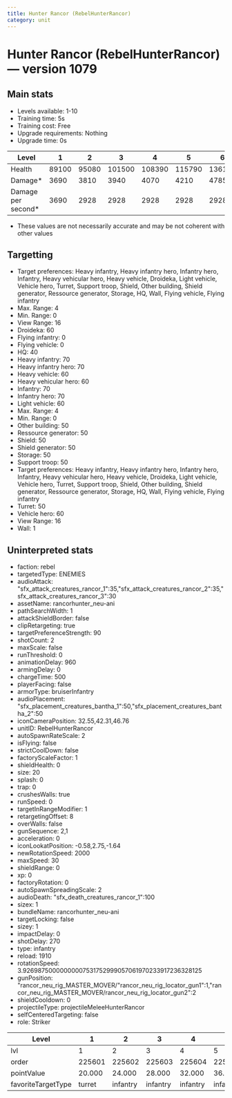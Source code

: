 ```yaml
---
title: Hunter Rancor (RebelHunterRancor)
category: unit
---
```


# Hunter Rancor (RebelHunterRancor) — version 1079

## Main stats

  * Levels available: 1-10
  * Training time: 5s
  * Training cost: Free
  * Upgrade requirements: Nothing
  * Upgrade time: 0s

|Level             |1    |2    |3     |4     |5     |6     |7     |8     |9     |10    |
|------------------|-----|-----|------|------|------|------|------|------|------|------|
|Health            |89100|95080|101500|108390|115790|136125|145530|169800|181680|190325|
|Damage*           |3690 |3810 |3940  |4070  |4210  |4785  |4950  |5580  |5772  |6225  |
|Damage per second*|3690 |2928 |2928  |2928  |2928  |2928  |2928  |2928  |2928  |2928  |

* These values are not necessarily accurate and may be not coherent with other values

## Targetting

  * Target preferences: Heavy infantry, Heavy infantry hero, Infantry hero, Infantry, Heavy vehicular hero, Heavy vehicle, Droideka, Light vehicle, Vehicle hero, Turret, Support troop, Shield, Other building, Shield generator, Ressource generator, Storage, HQ, Wall, Flying vehicle, Flying infantry
  * Max. Range: 4
  * Min. Range: 0
  * View Range: 16
  * Droideka: 60
  * Flying infantry: 0
  * Flying vehicle: 0
  * HQ: 40
  * Heavy infantry: 70
  * Heavy infantry hero: 70
  * Heavy vehicle: 60
  * Heavy vehicular hero: 60
  * Infantry: 70
  * Infantry hero: 70
  * Light vehicle: 60
  * Max. Range: 4
  * Min. Range: 0
  * Other building: 50
  * Ressource generator: 50
  * Shield: 50
  * Shield generator: 50
  * Storage: 50
  * Support troop: 50
  * Target preferences: Heavy infantry, Heavy infantry hero, Infantry hero, Infantry, Heavy vehicular hero, Heavy vehicle, Droideka, Light vehicle, Vehicle hero, Turret, Support troop, Shield, Other building, Shield generator, Ressource generator, Storage, HQ, Wall, Flying vehicle, Flying infantry
  * Turret: 50
  * Vehicle hero: 60
  * View Range: 16
  * Wall: 1

## Uninterpreted stats

  * faction: rebel
  * targetedType: ENEMIES
  * audioAttack: "sfx_attack_creatures_rancor_1":35,"sfx_attack_creatures_rancor_2":35,"sfx_attack_creatures_rancor_3":30
  * assetName: rancorhunter_neu-ani
  * pathSearchWidth: 1
  * attackShieldBorder: false
  * clipRetargeting: true
  * targetPreferenceStrength: 90
  * shotCount: 2
  * maxScale: false
  * runThreshold: 0
  * animationDelay: 960
  * armingDelay: 0
  * chargeTime: 500
  * playerFacing: false
  * armorType: bruiserInfantry
  * audioPlacement: "sfx_placement_creatures_bantha_1":50,"sfx_placement_creatures_bantha_2":50
  * iconCameraPosition: 32.55,42.31,46.76
  * unitID: RebelHunterRancor
  * autoSpawnRateScale: 2
  * isFlying: false
  * strictCoolDown: false
  * factoryScaleFactor: 1
  * shieldHealth: 0
  * size: 20
  * splash: 0
  * trap: 0
  * crushesWalls: true
  * runSpeed: 0
  * targetInRangeModifier: 1
  * retargetingOffset: 8
  * overWalls: false
  * gunSequence: 2,1
  * acceleration: 0
  * iconLookatPosition: -0.58,2.75,-1.64
  * newRotationSpeed: 2000
  * maxSpeed: 30
  * shieldRange: 0
  * xp: 0
  * factoryRotation: 0
  * autoSpawnSpreadingScale: 2
  * audioDeath: "sfx_death_creatures_rancor_1":100
  * sizex: 1
  * bundleName: rancorhunter_neu-ani
  * targetLocking: false
  * sizey: 1
  * impactDelay: 0
  * shotDelay: 270
  * type: infantry
  * reload: 1910
  * rotationSpeed: 3.92698750000000007531752999057061970233917236328125
  * gunPosition: "rancor_neu_rig_MASTER_MOVER/"rancor_neu_rig_locator_gun1":1,"rancor_neu_rig_MASTER_MOVER/rancor_neu_rig_locator_gun2":2
  * shieldCooldown: 0
  * projectileType: projectileMeleeHunterRancor
  * selfCenteredTargeting: false
  * role: Striker

|Level             |1     |2       |3       |4       |5       |6       |7       |8       |9       |10      |
|------------------|------|--------|--------|--------|--------|--------|--------|--------|--------|--------|
|lvl               |1     |2       |3       |4       |5       |6       |7       |8       |9       |10      |
|order             |225601|225602  |225603  |225604  |225605  |225606  |225607  |225608  |225609  |225610  |
|pointValue        |20.000|24.000  |28.000  |32.000  |36.000  |40.000  |44.000  |48.000  |52.000  |60.000  |
|favoriteTargetType|turret|infantry|infantry|infantry|infantry|infantry|infantry|infantry|infantry|infantry|

